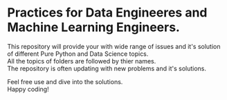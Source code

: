 # Practices for Data Engineeres and Machine Learning Engineers. 

This repository will provide your with wide range of issues and it's solution of different Pure Python and Data Science topics.<br>
All the topics of folders are followed by thier names. <br>
The repository is often updating with new problems and it's solutions.<br>

Feel free use and dive into the solutions.<br>
Happy coding! 
